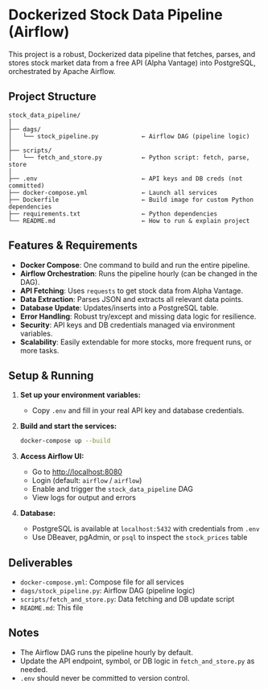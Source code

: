 # Dockerized Stock Data Pipeline (Airflow)

This project is a robust, Dockerized data pipeline that fetches, parses, and stores stock market data from a free API (Alpha Vantage) into PostgreSQL, orchestrated by Apache Airflow.

## Project Structure

```
stock_data_pipeline/
│
├── dags/
│   └── stock_pipeline.py            ← Airflow DAG (pipeline logic)
│
├── scripts/
│   └── fetch_and_store.py           ← Python script: fetch, parse, store
│
├── .env                             ← API keys and DB creds (not committed)
├── docker-compose.yml               ← Launch all services
├── Dockerfile                       ← Build image for custom Python dependencies
├── requirements.txt                 ← Python dependencies
└── README.md                        ← How to run & explain project
```

## Features & Requirements
- **Docker Compose**: One command to build and run the entire pipeline.
- **Airflow Orchestration**: Runs the pipeline hourly (can be changed in the DAG).
- **API Fetching**: Uses `requests` to get stock data from Alpha Vantage.
- **Data Extraction**: Parses JSON and extracts all relevant data points.
- **Database Update**: Updates/inserts into a PostgreSQL table.
- **Error Handling**: Robust try/except and missing data logic for resilience.
- **Security**: API keys and DB credentials managed via environment variables.
- **Scalability**: Easily extendable for more stocks, more frequent runs, or more tasks.

## Setup & Running

1. **Set up your environment variables:**
   - Copy `.env` and fill in your real API key and database credentials.

2. **Build and start the services:**
   ```sh
   docker-compose up --build
   ```

3. **Access Airflow UI:**
   - Go to [http://localhost:8080](http://localhost:8080)
   - Login (default: `airflow` / `airflow`)
   - Enable and trigger the `stock_data_pipeline` DAG
   - View logs for output and errors

4. **Database:**
   - PostgreSQL is available at `localhost:5432` with credentials from `.env`
   - Use DBeaver, pgAdmin, or `psql` to inspect the `stock_prices` table

## Deliverables
- `docker-compose.yml`: Compose file for all services
- `dags/stock_pipeline.py`: Airflow DAG (pipeline logic)
- `scripts/fetch_and_store.py`: Data fetching and DB update script
- `README.md`: This file

## Notes
- The Airflow DAG runs the pipeline hourly by default.
- Update the API endpoint, symbol, or DB logic in `fetch_and_store.py` as needed.
- `.env` should never be committed to version control.
